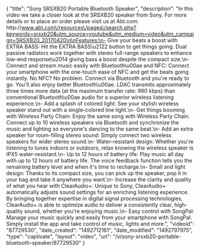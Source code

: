 {
    "title": "Sony SRSXB20 Portable Bluetooth Speaker",
    "description": "In this video we take a closer look at the SRSXB20 speaker from Sony.  For more details or to place an order please visit us at Abt.com: http:\/\/www.abt.com\/resources\/pages\/search.php?keywords=srsxb20&utm_source=youtube&utm_medium=video&utm_campaign=SRSXB20_20170420\n\nFeatures:\n- Give your beats a boost with EXTRA BASS: Hit the EXTRA BASS\u2122 button to get things going. Dual passive radiators work together with stereo full-range speakers to enhance low-end response\u2014 giving bass a boost despite the compact size.\n- Connect and stream music easily with Bluetooth\u00ae and NFC: Connect your smartphone with the one-touch ease of NFC and get the beats going instantly. No NFC? No problem. Connect via Bluetooth and you're ready to go.  You'll also enjoy better Bluetooth\u00ae. LDAC transmits approximately three times more data (at the maximum transfer rate: 990 kbps) than conventional Bluetooth\u00ae audio for a superior wireless listening experience.\n- Add a splash of colored light: See your stylish wireless speaker stand out with a single-colored line light.\n- Get things booming with Wireless Party Chain: Enjoy the same song with Wireless Party Chain. Connect up to 10 wireless speakers via Bluetooth and synchronize the music and lighting so everyone's dancing to the same beat.\n- Add an extra speaker for room-filling stereo sound: Simply connect two wireless speakers for wider stereo sound.\n- Water-resistant design: Whether you're listening to tunes indoors or outdoors, relax knowing the wireless speaker is IPX5 water-resistant.\n- Up to 12 hours of battery life: Play music all day with up to 12 hours of battery life. The voice feedback function tells you the remaining battery level and when it's time to recharge.\n- Small and light design: Thanks to its compact size, you can pick up the speaker, pop it in your bag and take it anywhere you want.\n- Increase the clarity and quality of what you hear with ClearAudio+: Unique to Sony, ClearAudio+ automatically adjusts sound settings for an enriching listening experience. By bringing together expertise in digital signal processing technologies, ClearAudio+ is able to optimize audio to deliver a consistently clear, high-quality sound, whether you're enjoying music.\n- Easy control with SongPal: Manage your music quickly and easily from your smartphone with SongPal. Simply install the app and take control of music, lights and more.",
    "videoid": "87729530",
    "date_created": "1492712161",
    "date_modified": "1492797975",
    "type": "captivate",
    "layout": "video",
    "url": "\/v\/sony-srsxb20-portable-bluetooth-speaker\/87729530"
}